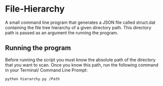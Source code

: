 # File-Hierarchy
A small command line program that generates a JSON file called struct.dat containing the file tree hierarchy of a given directory path. This directory path is passed as an argument the running the program.

## Running the program
Before running the script you must know the absolute path of the directory that you want to scan. Once you know this path, run the following command in your Terminal/ Command Line Prompt:
```bash
python hierarchy.py /Path
```
